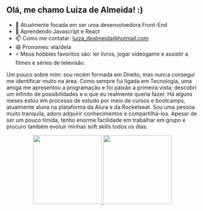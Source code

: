 ## Olá, me chamo Luiza de Almeida! :)

- 🔭 Atualmente focada em ser uma desenvolvedora Front-End
- 🌱 Aprendendo Javascript e React
- 📫 Como me contatar: luiza_dealmeida@hotmail.com
- 😄 Pronomes: ela/dela
- ⚡ Meus hobbies favoritos são: ler livros, jogar videogame e assistir a filmes e séries de televisão.

Um pouco sobre mim: sou recém formada em Direito, mas nunca consegui me identificar muito na área. Como sempre fui ligada em Tecnologia, uma amiga me apresentou a programação e foi paixão a primeira vista; descobri um infinito de possibilidades e o que eu realmente queria fazer. Há alguns meses estou em processo de estudo por meio de cursos e bootcamps, atualmente aluna na plataforma da Alura e da Rocketseat. Sou uma pessoa muito tranquila, adoro adquirir conhecimentos e compartilhá-los. Apesar de ser um pouco tímida, tenho enorme facilidade em trabalhar em grupo e procuro também evoluir minhas soft skills todos os dias.

<div align="center">
  <a href="https://github.com/luizaadev">
  <img height="180em" src="https://github-readme-stats.vercel.app/api?username=luizaadev&show_icons=true&theme=dracula&include_all_commits=true&count_private=true"/>
  <img height="180em" src="https://github-readme-stats.vercel.app/api/top-langs/?username=luizaadev&layout=compact&langs_count=7&theme=dracula"/>
</div>
